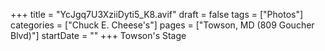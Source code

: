 +++
title = "YcJgq7U3XziiDyti5_K8.avif"
draft = false
tags = ["Photos"]
categories = ["Chuck E. Cheese's"]
pages = ["Towson, MD (809 Goucher Blvd)"]
startDate = ""
+++
Towson's Stage
